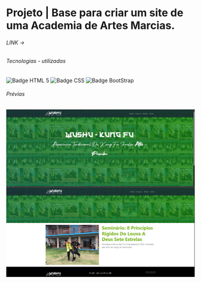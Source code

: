 <h1> Projeto |  Base para criar um site de uma Academia de Artes Marcias. </h1>
<h6>LINK -> <a href="https://acrisiopb.github.io/wushu2021/"></a></h6>
<div style="display: inline_block">
    <h6>Tecnologias - utilizadas</h6>
    <img align="center" src="https://img.shields.io/badge/HTML5-E34F26?style=for-the-badge&logo=html5&logoColor=white" alt="Badge HTML 5">
    <img align="center" src="https://img.shields.io/badge/CSS3-1572B6?style=for-the-badge&logo=css3&logoColor=white" alt="Badge CSS">
    <img align="center" src="https://img.shields.io/badge/Bootstrap-563D7C?style=for-the-badge&logo=bootstrap&logoColor=white" alt="Badge BootStrap">
</div>

<div style="display: inline_block">
    <h6>Prévias</h6>
    <img align="center" src="https://github.com/acrisiopb/wushu2021/blob/main/Dev%20Art/1.png" alt="Prévia">
    <img align="center" src="https://github.com/acrisiopb/wushu2021/blob/main/Dev%20Art/2.png" alt="Prévia">
</div>
